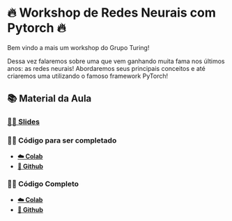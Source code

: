 # 🔥 Workshop de Redes Neurais com Pytorch 🔥

Bem vindo a mais um workshop do Grupo Turing!

Dessa vez falaremos sobre uma que vem ganhando muita fama nos últimos anos: as redes neurais! Abordaremos seus principais conceitos e até criaremos uma utilizando o famoso framework PyTorch!


## 📚 Material da Aula

### [👩‍🏫 Slides](Slides_WS.pdf) 

### 👨‍💻 Código para ser completado
- **[☁️ Colab](https://colab.research.google.com/github/GrupoTuring/Workshop-de-redes-neurais/blob/main/redes_neurais.ipynb)**
- **[📝 Github](https://github.com/GrupoTuring/Workshop-de-redes-neurais/blob/main/redes_neurais.ipynb)**

### 👩‍⚖️ Código Completo
- **[☁️ Colab](https://colab.research.google.com/github/GrupoTuring/Workshop-de-redes-neurais/blob/main/gabarito.ipynb)**
- **[📝 Github](https://github.com/GrupoTuring/Workshop-de-redes-neurais/blob/main/gabarito.ipynb)**
